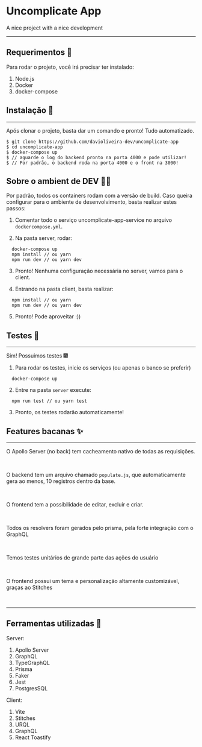 # Uncomplicate App

A nice project with a nice development

---

## Requerimentos 📓

Para rodar o projeto, você irá precisar ter instalado:

1. Node.js
2. Docker
3. docker-compose

## Instalação 🔽

---

Após clonar o projeto, basta dar um comando e pronto! Tudo
automatizado.

    $ git clone https://github.com/davioliveira-dev/uncomplicate-app
    $ cd uncomplicate-app
    $ docker-compose up
    $ // aguarde o log do backend pronto na porta 4000 e pode utilizar!
    $ // Por padrão, o backend roda na porta 4000 e o front na 3000!

## Sobre o ambient de DEV 🧑‍💻

Por padrão, todos os containers rodam com a versão de build.
Caso queira configurar para o ambiente de desenvolvimento, basta realizar estes passos:

1. Comentar todo o serviço uncomplicate-app-service no arquivo `dockercompose.yml`.

2. Na pasta server, rodar:

```console
  docker-compose up
  npm install // ou yarn
  npm run dev // ou yarn dev
```

3. Pronto! Nenhuma configuração necessária no server, vamos para o client.

4. Entrando na pasta client, basta realizar:

```console
  npm install // ou yarn
  npm run dev // ou yarn dev
```

5. Pronto! Pode aproveitar :))

## Testes 🧪

---

Sim! Possuimos testes 🎆

1. Para rodar os testes, inicie os serviços (ou apenas o banco se preferir)

```console
  docker-compose up
```

2. Entre na pasta `server` execute:

```console
  npm run test // ou yarn test
```

3. Pronto, os testes rodarão automaticamente!

## Features bacanas ✨

---

O Apollo Server (no back) tem cacheamento nativo de todas as requisições.

<br>

O backend tem um arquivo chamado `populate.js`, que automaticamente gera ao menos, 10 registros dentro da base.

<br>

O frontend tem a possibilidade de editar, excluir e criar.

<br>

Todos os resolvers foram gerados pelo prisma, pela forte integração com o GraphQL

<br>

Temos testes unitários de grande parte das ações do usuário

<br>

O frontend possui um tema e personalização altamente customizável, graças ao Stitches

<br>

---

## Ferramentas utilizadas 🔨

Server:

1. Apollo Server
2. GraphQL
3. TypeGraphQL
4. Prisma
5. Faker
6. Jest
7. PostgresSQL

Client:

1. Vite
2. Stitches
3. URQL
4. GraphQL
5. React Toastify
